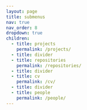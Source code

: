 ```yaml
---
layout: page
title: submenus
nav: true
nav_order: 8
dropdown: true
children:
  - title: projects
    permalink: /projects/
  - title: divider
  - title: repositories
    permalink: /repositories/
  - title: divider
  - title: cv
    permalink: /cv/
  - title: divider
  - title: people
    permalink: /people/
---
```

